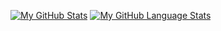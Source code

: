 [![My GitHub Stats](https://github-readme-stats.vercel.app/api/?username=lochdeve&count_private=true&theme=dark&show_icons=true)]()
[![My GitHub Language Stats](https://github-readme-stats.vercel.app/api/top-langs/?username=lochdeve&langs_count=8&theme=dark&layout=compact)]()


<!--
**lochdeve/lochdeve** is a ✨ _special_ ✨ repository because its `README.md` (this file) appears on your GitHub profile.

Here are some ideas to get you started:

- 🔭 I’m currently working on ...
- 🌱 I’m currently learning ...
- 👯 I’m looking to collaborate on ...
- 🤔 I’m looking for help with ...
- 💬 Ask me about ...
- 📫 How to reach me: ...
- 😄 Pronouns: ...
- ⚡ Fun fact: ...
-->
